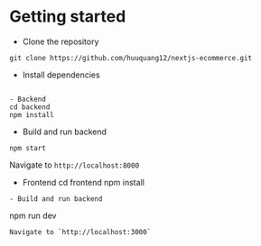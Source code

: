 # Getting started
- Clone the repository
```
git clone https://github.com/huuquang12/nextjs-ecommerce.git
```
- Install dependencies
```

- Backend
cd backend
npm install
```
- Build and run backend
```
npm start
```
Navigate to `http://localhost:8000`

- Frontend
cd frontend
npm install
```
- Build and run backend
```
npm run dev
```
Navigate to `http://localhost:3000`
